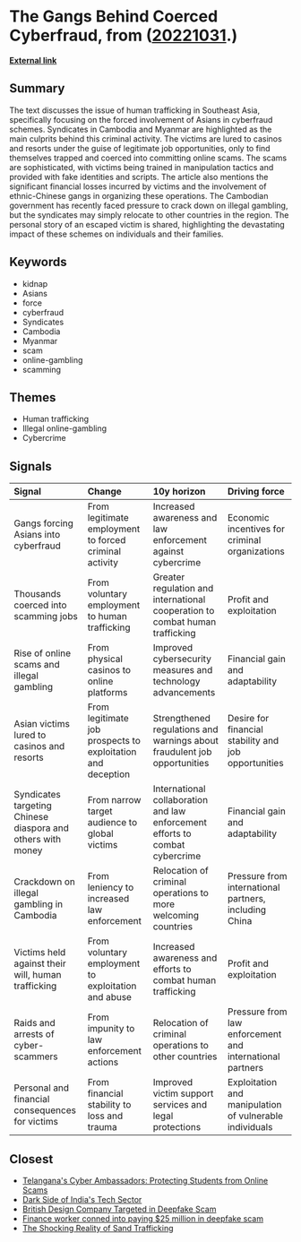 # __The Gangs Behind Coerced Cyberfraud__, from ([20221031](https://kghosh.substack.com/p/20221031).)

__[External link](https://www.economist.com/asia/2022/10/06/the-gangs-that-kidnap-asians-and-force-them-to-commit-cyberfraud?utm_source=substack&utm_medium=email)__



## Summary

The text discusses the issue of human trafficking in Southeast Asia, specifically focusing on the forced involvement of Asians in cyberfraud schemes. Syndicates in Cambodia and Myanmar are highlighted as the main culprits behind this criminal activity. The victims are lured to casinos and resorts under the guise of legitimate job opportunities, only to find themselves trapped and coerced into committing online scams. The scams are sophisticated, with victims being trained in manipulation tactics and provided with fake identities and scripts. The article also mentions the significant financial losses incurred by victims and the involvement of ethnic-Chinese gangs in organizing these operations. The Cambodian government has recently faced pressure to crack down on illegal gambling, but the syndicates may simply relocate to other countries in the region. The personal story of an escaped victim is shared, highlighting the devastating impact of these schemes on individuals and their families.

## Keywords

* kidnap
* Asians
* force
* cyberfraud
* Syndicates
* Cambodia
* Myanmar
* scam
* online-gambling
* scamming

## Themes

* Human trafficking
* Illegal online-gambling
* Cybercrime

## Signals

| Signal                                                      | Change                                                      | 10y horizon                                                                  | Driving force                                            |
|:------------------------------------------------------------|:------------------------------------------------------------|:-----------------------------------------------------------------------------|:---------------------------------------------------------|
| Gangs forcing Asians into cyberfraud                        | From legitimate employment to forced criminal activity      | Increased awareness and law enforcement against cybercrime                   | Economic incentives for criminal organizations           |
| Thousands coerced into scamming jobs                        | From voluntary employment to human trafficking              | Greater regulation and international cooperation to combat human trafficking | Profit and exploitation                                  |
| Rise of online scams and illegal gambling                   | From physical casinos to online platforms                   | Improved cybersecurity measures and technology advancements                  | Financial gain and adaptability                          |
| Asian victims lured to casinos and resorts                  | From legitimate job prospects to exploitation and deception | Strengthened regulations and warnings about fraudulent job opportunities     | Desire for financial stability and job opportunities     |
| Syndicates targeting Chinese diaspora and others with money | From narrow target audience to global victims               | International collaboration and law enforcement efforts to combat cybercrime | Financial gain and adaptability                          |
| Crackdown on illegal gambling in Cambodia                   | From leniency to increased law enforcement                  | Relocation of criminal operations to more welcoming countries                | Pressure from international partners, including China    |
| Victims held against their will, human trafficking          | From voluntary employment to exploitation and abuse         | Increased awareness and efforts to combat human trafficking                  | Profit and exploitation                                  |
| Raids and arrests of cyber-scammers                         | From impunity to law enforcement actions                    | Relocation of criminal operations to other countries                         | Pressure from law enforcement and international partners |
| Personal and financial consequences for victims             | From financial stability to loss and trauma                 | Improved victim support services and legal protections                       | Exploitation and manipulation of vulnerable individuals  |

## Closest

* [Telangana's Cyber Ambassadors: Protecting Students from Online Scams](b9256c2eb50c1c3e1ea2df625cf259ec)
* [Dark Side of India's Tech Sector](6ed5fdeafa587adf125587208fb0e01b)
* [British Design Company Targeted in Deepfake Scam](cd5c0b00f56de7704304a9dad3b437a7)
* [Finance worker conned into paying $25 million in deepfake scam](d58f865ef4ddbe1ee773770b8910a10b)
* [The Shocking Reality of Sand Trafficking](30353a701a13370e93f7369cc6b68c0b)